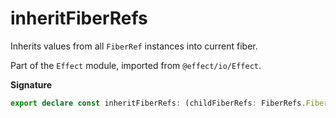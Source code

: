 # inheritFiberRefs

Inherits values from all `FiberRef` instances into current fiber.

Part of the `Effect` module, imported from `@effect/io/Effect`.

**Signature**

```ts
export declare const inheritFiberRefs: (childFiberRefs: FiberRefs.FiberRefs) => Effect<never, never, void>
```
